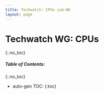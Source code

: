 ```yaml
---
title: Techwatch: CPUs sub-WG
layout: page
---
```


# Techwatch WG: CPUs
{:.no_toc}

##### Table of Contents:
{:.no_toc}
* auto-gen TOC:
{:toc}

